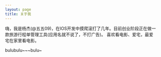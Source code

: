 ```yaml
---
layout: page
title: 关于我
---
```


  嗨，我是杨杰(@五五09)，在IOS开发中摸爬滚打了几年。目前创业阶段正在做一款旅游行程单管理工具(应用名就不说了，不打广告)。
  喜欢看电影、爱宅，最爱宅在家里看电影。

bulubulu~~~bulu~ 

